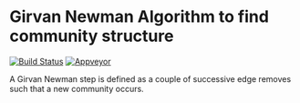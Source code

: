# Girvan Newman Algorithm to find community structure
[![Build Status](https://travis-ci.com/zhaofeng-shu33/pygncd.svg?branch=master)](https://travis-ci.com/zhaofeng-shu33/pygncd)
[![Appveyor](https://ci.appveyor.com/api/projects/status/github/zhaofeng-shu33/pygncd?branch=master&svg=true)](https://ci.appveyor.com/project/zhaofeng-shu33/pygncd)

A Girvan Newman step is defined as a couple of successive edge removes such that a new community occurs.

